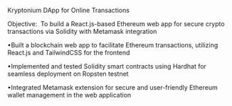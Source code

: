 Kryptonium DApp for Online Transactions                                                                                                                               


Objective:  To build a React.js-based Ethereum web app for secure crypto transactions via Solidity with Metamask integration  


•Built a blockchain web app to facilitate Ethereum transactions, utilizing React.js and TailwindCSS for the frontend  

    
•Implemented and tested Solidity smart contracts using Hardhat for seamless deployment on Ropsten testnet  


•Integrated Metamask extension for secure and user-friendly Ethereum wallet management in the web application
 
 
